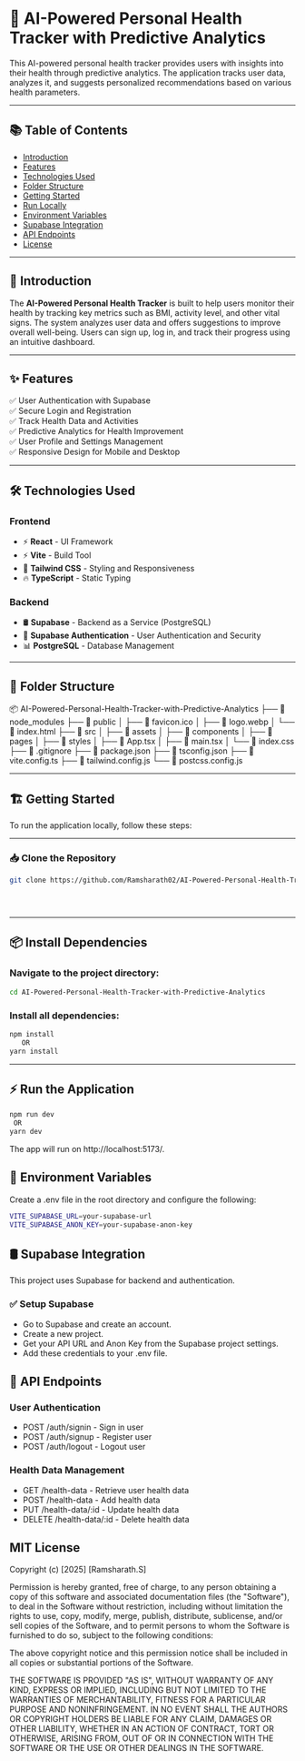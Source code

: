 # 🚀 AI-Powered Personal Health Tracker with Predictive Analytics

This AI-powered personal health tracker provides users with insights into their health through predictive analytics. The application tracks user data, analyzes it, and suggests personalized recommendations based on various health parameters.

---

## 📚 Table of Contents
- [Introduction](#introduction)
- [Features](#features)
- [Technologies Used](#technologies-used)
- [Folder Structure](#folder-structure)
- [Getting Started](#getting-started)
- [Run Locally](#run-locally)
- [Environment Variables](#environment-variables)
- [Supabase Integration](#supabase-integration)
- [API Endpoints](#api-endpoints)
- [License](#license)

---

## 🎯 Introduction
The **AI-Powered Personal Health Tracker** is built to help users monitor their health by tracking key metrics such as BMI, activity level, and other vital signs. The system analyzes user data and offers suggestions to improve overall well-being. Users can sign up, log in, and track their progress using an intuitive dashboard.

---

## ✨ Features
✅ User Authentication with Supabase  
✅ Secure Login and Registration  
✅ Track Health Data and Activities  
✅ Predictive Analytics for Health Improvement  
✅ User Profile and Settings Management  
✅ Responsive Design for Mobile and Desktop  

---

## 🛠️ Technologies Used
### Frontend
- ⚡️ **React** - UI Framework  
- ⚡️ **Vite** - Build Tool  
- 🎨 **Tailwind CSS** - Styling and Responsiveness  
- 🔥 **TypeScript** - Static Typing  

### Backend
- 🛢️ **Supabase** - Backend as a Service (PostgreSQL)  
- 🔐 **Supabase Authentication** - User Authentication and Security  
- 📊 **PostgreSQL** - Database Management  

---

## 📁 Folder Structure

📦 AI-Powered-Personal-Health-Tracker-with-Predictive-Analytics ├── 📁 node_modules ├── 📁 public │ ├── 📄 favicon.ico │ ├── 📄 logo.webp │ 
└── 📄 index.html ├── 📁 src │ ├── 📁 assets │ ├── 📁 components │ ├── 📁 pages │ ├── 📁 styles │ ├── 📄 App.tsx │ 
├── 📄 main.tsx │ └── 📄 index.css ├── 📄 .gitignore ├── 📄 package.json ├── 📄 tsconfig.json ├── 📄 vite.config.ts 
├── 📄 tailwind.config.js └── 📄 postcss.config.js


---

## 🏗️ Getting Started
To run the application locally, follow these steps:

---

### 📥 Clone the Repository
```bash
git clone https://github.com/Ramsharath02/AI-Powered-Personal-Health-Tracker-with-Predictive-Analytics.git


 

```
---
## 📦 Install Dependencies

### Navigate to the project directory:
```bash
cd AI-Powered-Personal-Health-Tracker-with-Predictive-Analytics
```

### Install all dependencies:
```bash
npm install
   OR
yarn install
```
---

## ⚡ Run the Application
```bash
npm run dev
 OR
yarn dev
```

The app will run on http://localhost:5173/.

## 🔐 Environment Variables
Create a .env file in the root directory and configure the following:
```bash
VITE_SUPABASE_URL=your-supabase-url
VITE_SUPABASE_ANON_KEY=your-supabase-anon-key

```

## 🛢️ Supabase Integration
This project uses Supabase for backend and authentication.

### ✅ Setup Supabase
- Go to Supabase and create an account.
- Create a new project.
- Get your API URL and Anon Key from the Supabase project settings.
- Add these credentials to your .env file.

## 🎯 API Endpoints
### User Authentication
- POST /auth/signin - Sign in user
- POST /auth/signup - Register user
- POST /auth/logout - Logout user
### Health Data Management
- GET /health-data - Retrieve user health data
- POST /health-data - Add health data
- PUT /health-data/:id - Update health data
- DELETE /health-data/:id - Delete health data

## MIT License

Copyright (c) [2025] [Ramsharath.S]

Permission is hereby granted, free of charge, to any person obtaining a copy
of this software and associated documentation files (the "Software"), to deal
in the Software without restriction, including without limitation the rights
to use, copy, modify, merge, publish, distribute, sublicense, and/or sell
copies of the Software, and to permit persons to whom the Software is
furnished to do so, subject to the following conditions:

The above copyright notice and this permission notice shall be included in all
copies or substantial portions of the Software.

THE SOFTWARE IS PROVIDED "AS IS", WITHOUT WARRANTY OF ANY KIND, EXPRESS OR
IMPLIED, INCLUDING BUT NOT LIMITED TO THE WARRANTIES OF MERCHANTABILITY,
FITNESS FOR A PARTICULAR PURPOSE AND NONINFRINGEMENT. IN NO EVENT SHALL THE
AUTHORS OR COPYRIGHT HOLDERS BE LIABLE FOR ANY CLAIM, DAMAGES OR OTHER
LIABILITY, WHETHER IN AN ACTION OF CONTRACT, TORT OR OTHERWISE, ARISING FROM,
OUT OF OR IN CONNECTION WITH THE SOFTWARE OR THE USE OR OTHER DEALINGS IN THE
SOFTWARE.

